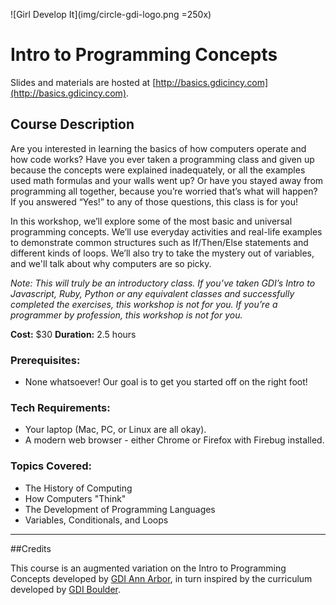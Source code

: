 ![Girl Develop It](img/circle-gdi-logo.png =250x)
# Intro to Programming Concepts

Slides and materials are hosted at [http://basics.gdicincy.com](http://basics.gdicincy.com).

## Course Description

Are you interested in learning the basics of how computers operate and how code works?  Have you ever taken a programming class and given up because the concepts were explained inadequately, or all the examples used math formulas and your walls went up? Or have you stayed away from programming all together, because you’re worried that’s what will happen? If you answered “Yes!” to any of those questions, this class is for you!

In this workshop, we’ll explore some of the most basic and universal programming concepts. We’ll use everyday activities and real-life examples to demonstrate common structures such as If/Then/Else statements and different kinds of loops. We’ll also try to take the mystery out of variables, and we'll talk about why computers are so picky.

*Note: This will truly be an introductory class. If you’ve taken GDI’s Intro to Javascript, Ruby, Python or any equivalent classes and successfully completed the exercises, this workshop is not for you. If you’re a programmer by profession, this workshop is not for you.*

**Cost:** $30
**Duration:** 2.5 hours

### Prerequisites:

- None whatsoever! Our goal is to get you started off on the right foot!


### Tech Requirements:

 - Your laptop (Mac, PC, or Linux are all okay).
 - A modern web browser - either Chrome or Firefox with Firebug installed.

### Topics Covered:

 - The History of Computing
 - How Computers "Think"
 - The Development of Programming Languages
 - Variables, Conditionals, and Loops

---

##Credits

This course is an augmented variation on the Intro to Programming Concepts developed by [GDI Ann Arbor](https://github.com/gdiannarbor/intro-programming-concepts), in turn inspired by the curriculum developed by [GDI Boulder](https://github.com/gdiboulder/gdi-boulder-intro-programming-concepts).
